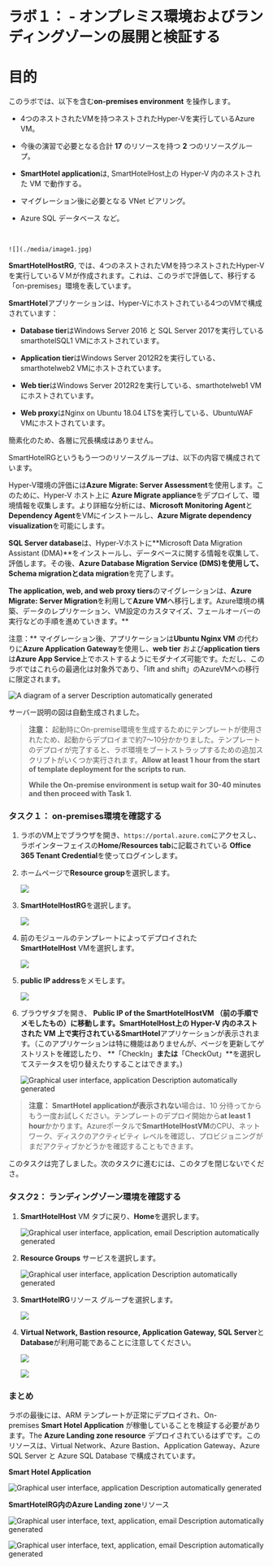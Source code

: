 # ラボ１： - オンプレミス環境およびランディングゾーンの展開と検証する

# 目的

このラボでは、以下を含む**on-premises environment** を操作します。

- 4つのネストされたVMを持つネストされたHyper-Vを実行しているAzure VM。

- 今後の演習で必要となる合計 **17** のリソースを持つ **2**
  つのリソースグループ。

- **SmartHotel application**は, SmartHotelHost上の Hyper-V
  内のネストされた VM で動作する。

- マイグレーション後に必要となる VNet ピアリング。

- Azure SQL データベース など。

&nbsp;

    ![](./media/image1.jpg)

**SmartHotelHostRG**,
では、4つのネストされたVMを持つネストされたHyper-Vを実行しているＶＭが作成されます。これは、このラボで評価して、移行する「on-premises」環境を表しています。

**SmartHotel**アプリケーションは、Hyper-Vにホストされている4つのVMで構成されています：

- **Database tier**はWindows Server 2016 と SQL Server
  2017を実行しているsmarthotelSQL1 VMにホストされています。

- **Application tier**はWindows Server
  2012R2を実行している、smarthotelweb2 VMにホストされています。

- **Web tier**はWindows Server 2012R2を実行している、smarthotelweb1
  VMにホストされています。

- **Web proxy**はNginx on Ubuntu 18.04 LTSを実行している、UbuntuWAF
  VMにホストされています。

簡素化のため、各層に冗長構成はありません。

SmartHotelRGというもう一つのリソースグループは、以下の内容で構成されています。

Hyper-V環境の評価には**Azure Migrate: Server
Assessment**を使用します。このために、Hyper-V ホスト上に **Azure Migrate
appliance**をデプロイして、環境情報を収集します。より詳細な分析には、**Microsoft
Monitoring Agent**と**Dependency Agent**をVMにインストールし、**Azure
Migrate dependency visualization**を可能にします。

**SQL Server database**は、Hyper-Vホストに**Microsoft Data Migration
Assistant
(DMA)**をインストールし、データベースに関する情報を収集して、評価します。その後、**Azure
Database Migration Service (DMS)**を使用して、**Schema
migration**と**data migration**を完了します。   
  
**The application, web, and web proxy
tiers**のマイグレーションは、**Azure Migrate: Server
Migration**を利用して**Azure
VM**へ移行します。Azure環境の構築、データのレプリケーション、VM設定のカスタマイズ、フェールオーバーの実行などの手順を進めていきます。**  
  
注意：** マイグレーション後、アプリケーションは**Ubuntu Nginx VM**
の代わりに**Azure Application Gateway**を使用し、**web tier**
および**application tiers**は**Azure App
Service**上でホストするようにモダナイズ可能です。ただし、このラボではこれらの最適化は対象外であり、「lift
and shift」のAzureVMへの移行に限定されます。

![A diagram of a server Description automatically
generated](./media/image2.jpg)

サーバー説明の図は自動生成されました。

> **注意：** 起動時にOn-premise環境を生成するためにテンプレートが使用されたため、起動からデプロイまで約7～10分かかりました。テンプレートのデプロイが完了すると、ラボ環境をブートストラップするための追加スクリプトがいくつか実行されます。**Allow
> at least 1 hour from the start of template deployment for the scripts
> to run.**
>
> **While the On-premise environment is setup wait for 30-40 minutes and
> then proceed with Task 1.**

### タスク１： on-premises環境を確認する

1.  ラボのVM上でブラウザを開き、`https://portal.azure.com`にアクセスし、ラボインターフェイスの**Home/Resources
    tab**に記載されている **Office 365 Tenant
    Credential**を使ってログインします。

2.  ホームページで**Resource group**を選択します。 

    ![](./media/image3.png)



3.  **SmartHotelHostRG**を選択します。

    ![](./media/image4.png)



4.  前のモジュールのテンプレートによってデプロイされた**SmartHotelHost** VMを選択します。

    ![](./media/image5.png)



5.  **public IP address**をメモします。

    ![](./media/image6.png)



6.  ブラウザタブを開き、 **Public IP of the
    SmartHotelHostVM **（前の手順でメモしたもの）に移動します。SmartHotelHost上の
    Hyper-V 内のネストされた VM
    上で実行されている**SmartHotel**アプリケーションが表示されます。（このアプリケーションは特に機能はありませんが、ページを更新してゲストリストを確認したり、
    **「CheckIn」**または**「CheckOut」**を選択してステータスを切り替えたりすることはできます。)

    ![Graphical user interface, application Description automatically
  generated](./media/image7.png)


  > **注意：** **SmartHotel applicationが表示されない**場合は、10
  > 分待ってからもう一度お試しください。テンプレートのデプロイ開始から**at
  > least 1
  > hour**かかります。Azureポータルで**SmartHotelHostVM**のCPU、ネットワーク、ディスクのアクティビティ
  > レベルを確認し、プロビジョニングがまだアクティブかどうかを確認することもできます。

このタスクは完了しました。次のタスクに進むには、このタブを閉じないでくださ。

### タスク2： ランディングゾーン環境を確認する

1.  **SmartHotelHost** VM タブに戻り、**Home**を選択します。

    ![Graphical user interface, application, email Description
  automatically generated](./media/image8.png)


2.  **Resource Groups** サービスを選択します。

    ![Graphical user interface, application Description automatically
  generated](./media/image9.png)

  

3.  **SmartHotelRG**リソース グループを選択します。

    ![](./media/image10.png)

  

4.  **Virtual Network, Bastion resource, Application Gateway, SQL
    Server**と**Database**が利用可能であることに注意してください。

    ![](./media/image11.png)

  

    ![](./media/image12.png)



### まとめ

ラボの最後には、ARM
テンプレートが正常にデプロイされ、On-premises **Smart Hotel
Application** が稼働していることを検証する必要があります。The **Azure
Landing zone
resource** デプロイされているはずです。このリソースは、Virtual
Network、Azure Bastion、Application Gateway、Azure SQL Server と Azure
SQL Database で構成されています。

**Smart Hotel Application**

![Graphical user interface, application Description automatically
generated](./media/image13.png)



**SmartHotelRG内のAzure Landing zone**リソース 

![Graphical user interface, text, application, email Description
automatically generated](./media/image11.png)



![Graphical user interface, text, application, email Description
automatically generated](./media/image12.png)


